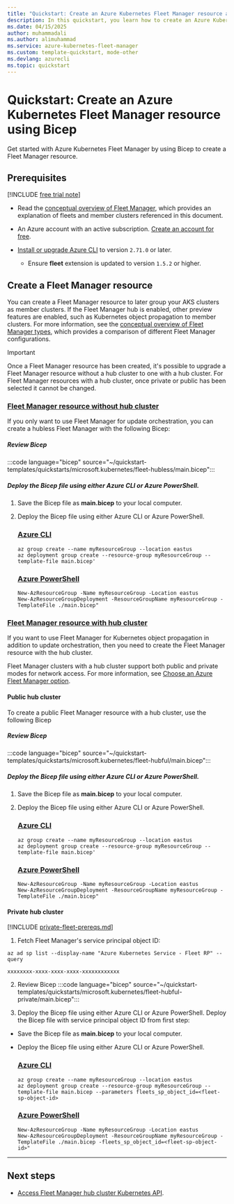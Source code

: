```yaml
---
title: "Quickstart: Create an Azure Kubernetes Fleet Manager resource and join member clusters using Bicep"
description: In this quickstart, you learn how to create an Azure Kubernetes Fleet Manager resource and join member clusters using Bicep.
ms.date: 04/15/2025
author: muhammadali
ms.author: alimuhammad
ms.service: azure-kubernetes-fleet-manager
ms.custom: template-quickstart, mode-other
ms.devlang: azurecli
ms.topic: quickstart
---
```


# Quickstart: Create an Azure Kubernetes Fleet Manager resource using Bicep

Get started with Azure Kubernetes Fleet Manager by using Bicep to create a Fleet Manager resource.

## Prerequisites

[!INCLUDE [free trial note](~/reusable-content/ce-skilling/azure/includes/quickstarts-free-trial-note.md)]

* Read the [conceptual overview of Fleet Manager](./concepts-fleet.md), which provides an explanation of fleets and member clusters referenced in this document.
* An Azure account with an active subscription. [Create an account for free](https://azure.microsoft.com/free/?WT.mc_id=A261C142F).

* [Install or upgrade Azure CLI](/cli/azure/install-azure-cli) to version `2.71.0` or later.
    - Ensure **fleet** extension is updated to version `1.5.2` or higher.

## Create a Fleet Manager resource

You can create a Fleet Manager resource to later group your AKS clusters as member clusters.  If the Fleet Manager hub is enabled, other preview features are enabled, such as Kubernetes object propagation to member clusters. For more information, see the [conceptual overview of Fleet Manager types](./concepts-choosing-fleet.md), which provides a comparison of different Fleet Manager configurations.


> [!IMPORTANT]
> Once a Fleet Manager resource has been created, it's possible to upgrade a Fleet Manager resource without a hub cluster to one with a hub cluster. For Fleet Manager resources with a hub cluster, once private or public has been selected it cannot be changed.


### [Fleet Manager resource without hub cluster](#tab/without-hub-cluster)

If you only want to use Fleet Manager for update orchestration, you can create a hubless Fleet Manager with the following Bicep:

##### Review Bicep
:::code language="bicep" source="~/quickstart-templates/quickstarts/microsoft.kubernetes/fleet-hubless/main.bicep":::

##### Deploy the Bicep file using either Azure CLI or Azure PowerShell.

1. Save the Bicep file as **main.bicep** to your local computer.


2. Deploy the Bicep file using either Azure CLI or Azure PowerShell.
   
    ### [Azure CLI](#tab/azure-cli)
   
    ```azurecli
    az group create --name myResourceGroup --location eastus
    az deployment group create --resource-group myResourceGroup --template-file main.bicep'
    ```
   
    ### [Azure PowerShell](#tab/azure-powershell)
   
    ```azurepowershell
    New-AzResourceGroup -Name myResourceGroup -Location eastus
    New-AzResourceGroupDeployment -ResourceGroupName myResourceGroup -TemplateFile ./main.bicep"
    ```



### [Fleet Manager resource with hub cluster](#tab/with-hub-cluster)
If you want to use Fleet Manager for Kubernetes object propagation in addition to update orchestration, then you need to create the Fleet Manager resource with the hub cluster.

Fleet Manager clusters with a hub cluster support both public and private modes for network access. For more information, see [Choose an Azure Fleet Manager option](./concepts-choosing-fleet.md#network-access-modes-for-hub-cluster).

#### Public hub cluster
To create a public Fleet Manager resource with a hub cluster, use the following Bicep

##### Review Bicep

:::code language="bicep" source="~/quickstart-templates/quickstarts/microsoft.kubernetes/fleet-hubful/main.bicep":::

##### Deploy the Bicep file using either Azure CLI or Azure PowerShell.

1. Save the Bicep file as **main.bicep** to your local computer.


2. Deploy the Bicep file using either Azure CLI or Azure PowerShell.
   
    ### [Azure CLI](#tab/azure-cli)
   
    ```azurecli
    az group create --name myResourceGroup --location eastus
    az deployment group create --resource-group myResourceGroup --template-file main.bicep'
    ```
   
    ### [Azure PowerShell](#tab/azure-powershell)
   
    ```azurepowershell
    New-AzResourceGroup -Name myResourceGroup -Location eastus
    New-AzResourceGroupDeployment -ResourceGroupName myResourceGroup -TemplateFile ./main.bicep"
    ```

#### Private hub cluster

[!INCLUDE [private-fleet-prereqs.md](./includes/private-fleet/private-fleet-prereqs.md)]

1. Fetch Fleet Manager's service principal object ID:

```azurecli-interactive
az ad sp list --display-name "Azure Kubernetes Service - Fleet RP" --query
```

```output
xxxxxxxx-xxxx-xxxx-xxxx-xxxxxxxxxxxx
```

2. Review Bicep
:::code language="bicep" source="~/quickstart-templates/quickstarts/microsoft.kubernetes/fleet-hubful-private/main.bicep":::

3. Deploy the Bicep file using either Azure CLI or Azure PowerShell.
Deploy the Bicep file with service principal object ID from first step:

- Save the Bicep file as **main.bicep** to your local computer.
    
- Deploy the Bicep file using either Azure CLI or Azure PowerShell.
        
    ### [Azure CLI](#tab/azure-cli)
        
    ```azurecli
    az group create --name myResourceGroup --location eastus
    az deployment group create --resource-group myResourceGroup --template-file main.bicep --parameters fleets_sp_object_id=<fleet-sp-object-id>
    ```
        
    ### [Azure PowerShell](#tab/azure-powershell)
        
    ```azurepowershell
    New-AzResourceGroup -Name myResourceGroup -Location eastus
    New-AzResourceGroupDeployment -ResourceGroupName myResourceGroup -TemplateFile ./main.bicep -fleets_sp_object_id=<fleet-sp-object-id>"
    ```
---

## Next steps

* [Access Fleet Manager hub cluster Kubernetes API](./access-fleet-hub-cluster-kubernetes-api.md).